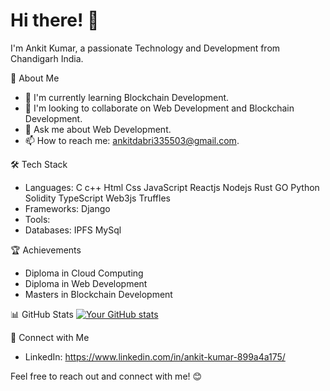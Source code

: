 # Hi there! 👋

I'm Ankit Kumar, a passionate Technology and Development from Chandigarh India.

🚀 About Me
<!--- 💼 I'm currently working at [Your Company].--->
- 🌱 I'm currently learning Blockchain Development.
- 👯 I'm looking to collaborate on Web Development and Blockchain Development.
- 💬 Ask me about Web Development.
- 📫 How to reach me: ankitdabri335503@gmail.com.

🛠️ Tech Stack
- Languages: C c++ Html Css JavaScript Reactjs Nodejs Rust GO Python Solidity TypeScript Web3js Truffles 
- Frameworks: Django 
- Tools: 
- Databases: IPFS MySql

<!---📚 Projects
- [Project 1]: [Brief Description]
- [Project 2]: [Brief Description]
- [Project 3]: [Brief Description]--->

🏆 Achievements
- Diploma in Cloud Computing
- Diploma in Web Development
- Masters in Blockchain Development

📊 GitHub Stats
[![Your GitHub stats](https://github-readme-stats.vercel.app/api?username=YourUsername)](https://github.com/anuraghazra/github-readme-stats)

🤝 Connect with Me
- LinkedIn: https://www.linkedin.com/in/ankit-kumar-899a4a175/

Feel free to reach out and connect with me! 😊


<!---
ankitloura/ankitloura is a ✨ special ✨ repository because its `README.md` (this file) appears on your GitHub profile.
You can click the Preview link to take a look at your changes.
--->
